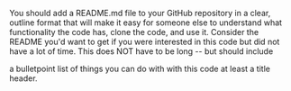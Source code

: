 You should add a README.md file to your GitHub repository in a clear, outline format that will make it easy for someone else to understand what functionality the code has, clone the code, and use it. Consider the README you'd want to get if you were interested in this code but did not have a lot of time. This does NOT have to be long -- but should include 

a bulletpoint list of things you can do with with this code 
at least a title header.